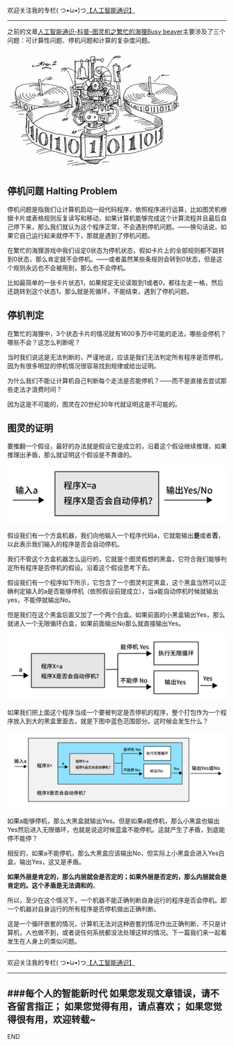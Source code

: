 欢迎关注我的专栏( つ•̀ω•́)つ[【人工智能通识】](https://www.jianshu.com/c/e9a7b7b7024d)

---

之前的文章[人工智能通识-科普-图灵机之繁忙的海狸Busy beaver](https://www.jianshu.com/p/8e920f9dfed3)主要涉及了三个问题：可计算性问题、停机问题和计算的复杂度问题。

![](imgs/4324074-fae1d975b7ddc00c.png?imageMogr2/auto-orient/strip%7CimageView2/2/w/1240)


## 停机问题 Halting Problem

停机问题是指我们让计算机启动一段代码程序，依照程序进行运算，比如图灵机根据卡片或表格规则反复读写和移动，如果计算机能够完成这个计算流程并且最后自己停下来，那么我们就认为这个程序正常，不会遇到停机问题。——换句话说，如果它自己运行起来就停不下，那就是遇到了停机问题。

在繁忙的海狸游戏中我们设定0状态为停机状态，假如卡片上的全部规则都不跳转到0状态，那么肯定就不会停机。——或者虽然某些条规则会转到0状态，但是这个规则永远也不会被用到，那么也不会停机。

比如最简单的一张卡片状态1，如果规定无论读取到1或者0，都往左走一格，然后还跳转到这个状态1，那么就是死循环，不能结束，遇到了停机问题。

## 停机判定

在繁忙的海狸中，3个状态卡片的情况就有1600多万中可能的走法，哪些会停机？哪些不会？这怎么判断呢？

当时我们说这是无法判断的，严谨地说，应该是我们无法判定所有程序是否停机，因为有很多明显的停机情况很容易找到规律或给出证明。

为什么我们不能让计算机自己判断每个走法是否能停机？——而不是直接去尝试那些走法才浪费时间？

因为这是不可能的，图灵在20世纪30年代就证明这是不可能的。

## 图灵的证明

要推翻一个假设，最好的办法就是假设它是成立的，沿着这个假设继续推理，如果推理出矛盾，那么就证明这个假设是不靠谱的。

![](imgs/4324074-d4070e94f432f228.png?imageMogr2/auto-orient/strip%7CimageView2/2/w/1240)

假设我们有一个方盒机器，我们向他输入一个程序代码a，它就能输出**是**或者**否**，以此表示我们输入的程序是否会自动停机。

我们不管这个方盒机器怎么运行的，它就是个图灵假想的黑盒，它符合我们能够判定所有程序是否停机的假设。沿着这个假设思考下去。

假设我们有一个程序如下所示，它包含了一个图灵判定黑盒，这个黑盒当然可以正确判定输入的a是否能够停机（依照假设前提成立），当a能自动停机时候就输出yes，不能停就输出No。

但是我们在这个黑盒后面又加了一个两个白盒。如果前面的小黑盒输出Yes，那么就进入一个无限循环白盒，如果前面输出No那么就直接输出Yes。

![](imgs/4324074-a6048e0c72433660.png?imageMogr2/auto-orient/strip%7CimageView2/2/w/1240)

如果我们把上面这个程序当成一个要被判定是否停机的程序，整个打包作为一个程序放入到大的黑盒里面去，就是下图中蓝色范围部分。这时候会发生什么？

![](imgs/4324074-e9c7d1a25258454b.png?imageMogr2/auto-orient/strip%7CimageView2/2/w/1240)


如果a能够停机，那么大黑盒就输出Yes。但是如果a能停机，那么小黑盒也输出Yes然后进入无限循环，也就是说这时候蓝盒不能停机。这就产生了矛盾，到底能停不能停？

相反的，如果a不能停机，那么大黑盒应该输出No，但实际上小黑盒会进入Yes白盒，输出Yes，这又是矛盾。

**如果外层是肯定的，那么内层就会是否定的；如果外层是否定的，那么内层就会是肯定的。这个矛盾是无法调和的**。

所以，至少在这个情况下，一个机器不能正确判断自身运行的程序是否会停机。即一个机器对自身运行的所有程序是否停机做出正确判断。

这是一个循环嵌套的情况，计算机无法对这种嵌套的情况作出正确判断，不只是计算机，人也做不到，或者说任何系统都没法处理这样的情况。下一篇我们来一起看发生在人身上的类似问题。






---
欢迎关注我的专栏( つ•̀ω•́)つ[【人工智能通识】](https://www.jianshu.com/c/e9a7b7b7024d)

---
###每个人的智能新时代
如果您发现文章错误，请不吝留言指正；
如果您觉得有用，请点喜欢；
如果您觉得很有用，欢迎转载~
---
END